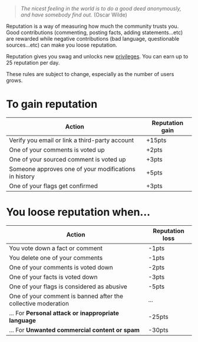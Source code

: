> _The nicest feeling in the world is to do a good deed anonymously, and have somebody find out._
> (Oscar Wilde)

Reputation is a way of measuring how much the community trusts you.
Good contributions (commenting, posting facts, adding statements...etc) are rewarded
while negative contributions (bad language, questionable sources...etc) can make
you loose reputation.

Reputation gives you swag and unlocks new [privileges](/help/privileges).
You can earn up to 25 reputation per day.

These rules are subject to change, especially as the number of users grows.

# To gain reputation

| Action                                                         | Reputation gain          |
|----------------------------------------------------------------|--------------------------|
| Verify you email or link a third-party account                 | +15pts
| One of your comments is voted up                               | +2pts
| One of your sourced comment is voted up                        | +3pts
| Someone approves one of your modifications in history          | +5pts
| One of your flags get confirmed                                | +3pts

# You loose reputation when...

| Action                                                                     | Reputation loss |
|----------------------------------------------------------------------------|-----------------|
| You vote down a fact or comment                                            | -1pts
| You delete one of your comments                                            | -1pts
| One of your comments is voted down                                         | -2pts
| One of your facts is voted down                                            | -3pts
| One of your flags is considered as abusive                                 | -5pts
| One of your comment is banned after the collective moderation              | ...
| ... For **Personal attack or inappropriate language**                     | -25pts
| ... For **Unwanted commercial content or spam**                           | -30pts
